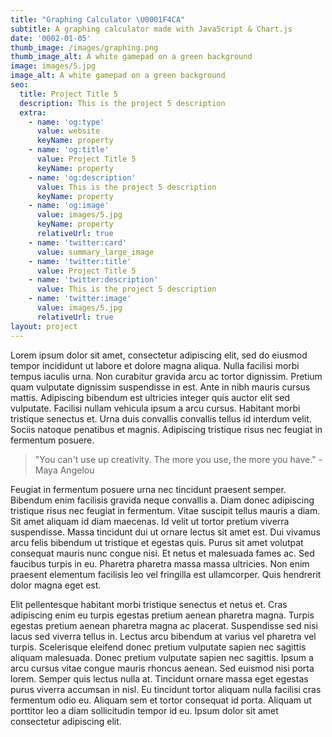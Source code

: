 ```yaml
---
title: "Graphing Calculator \U0001F4CA"
subtitle: A graphing calculator made with JavaScript & Chart.js
date: '0002-01-05'
thumb_image: /images/graphing.png
thumb_image_alt: A white gamepad on a green background
image: images/5.jpg
image_alt: A white gamepad on a green background
seo:
  title: Project Title 5
  description: This is the project 5 description
  extra:
    - name: 'og:type'
      value: website
      keyName: property
    - name: 'og:title'
      value: Project Title 5
      keyName: property
    - name: 'og:description'
      value: This is the project 5 description
      keyName: property
    - name: 'og:image'
      value: images/5.jpg
      keyName: property
      relativeUrl: true
    - name: 'twitter:card'
      value: summary_large_image
    - name: 'twitter:title'
      value: Project Title 5
    - name: 'twitter:description'
      value: This is the project 5 description
    - name: 'twitter:image'
      value: images/5.jpg
      relativeUrl: true
layout: project
---
```


Lorem ipsum dolor sit amet, consectetur adipiscing elit, sed do eiusmod tempor incididunt ut labore et dolore magna aliqua. Nulla facilisi morbi tempus iaculis urna. Non curabitur gravida arcu ac tortor dignissim. Pretium quam vulputate dignissim suspendisse in est. Ante in nibh mauris cursus mattis. Adipiscing bibendum est ultricies integer quis auctor elit sed vulputate. Facilisi nullam vehicula ipsum a arcu cursus. Habitant morbi tristique senectus et. Urna duis convallis convallis tellus id interdum velit. Sociis natoque penatibus et magnis. Adipiscing tristique risus nec feugiat in fermentum posuere.

>"You can't use up creativity. The more you use, the more you have." - Maya Angelou

Feugiat in fermentum posuere urna nec tincidunt praesent semper. Bibendum enim facilisis gravida neque convallis a. Diam donec adipiscing tristique risus nec feugiat in fermentum. Vitae suscipit tellus mauris a diam. Sit amet aliquam id diam maecenas. Id velit ut tortor pretium viverra suspendisse. Massa tincidunt dui ut ornare lectus sit amet est. Dui vivamus arcu felis bibendum ut tristique et egestas quis. Purus sit amet volutpat consequat mauris nunc congue nisi. Et netus et malesuada fames ac. Sed faucibus turpis in eu. Pharetra pharetra massa massa ultricies. Non enim praesent elementum facilisis leo vel fringilla est ullamcorper. Quis hendrerit dolor magna eget est.

Elit pellentesque habitant morbi tristique senectus et netus et. Cras adipiscing enim eu turpis egestas pretium aenean pharetra magna. Turpis egestas pretium aenean pharetra magna ac placerat. Suspendisse sed nisi lacus sed viverra tellus in. Lectus arcu bibendum at varius vel pharetra vel turpis. Scelerisque eleifend donec pretium vulputate sapien nec sagittis aliquam malesuada. Donec pretium vulputate sapien nec sagittis. Ipsum a arcu cursus vitae congue mauris rhoncus aenean. Sed euismod nisi porta lorem. Semper quis lectus nulla at. Tincidunt ornare massa eget egestas purus viverra accumsan in nisl. Eu tincidunt tortor aliquam nulla facilisi cras fermentum odio eu. Aliquam sem et tortor consequat id porta. Aliquam ut porttitor leo a diam sollicitudin tempor id eu. Ipsum dolor sit amet consectetur adipiscing elit.

